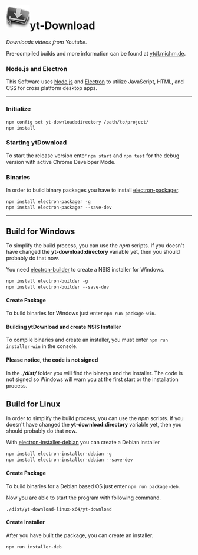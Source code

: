 <img src="https://github.com/jibbex/yt-Download/blob/master/assets/images/ico114.png" align="left" height="64" width="64">

# yt-Download 

*Downloads videos from Youtube.* 

Pre-compiled builds and more information can be found at [ytdl.michm.de](https://ytdl.michm.de).

### Node.js and Electron
This Software uses [Node.js](https://nodejs.org/en/) and [Electron](https://electronjs.org/) to utilize JavaScript, HTML, and CSS for cross platform desktop apps.

---
### Initialize
```
npm config set yt-download:directory /path/to/project/
npm install
```

### Starting ytDownload
To start the release version enter ``npm start`` and ``npm test`` for the debug version with active Chrome Developer Mode.


### Binaries
In order to build binary packages you have to install [electron-packager](https://github.com/electron-userland/electron-packager).

```
npm install electron-packager -g
npm install electron-packager --save-dev
```
---
## Build for Windows
To simplify the build process, you can use the *npm* scripts. If you doesn't have changed the **yt-download:directory** variable yet, then you should probably do that now.

You need [electron-builder](https://github.com/electron-userland/electron-builder) to create a NSIS installer for Windows.

```
npm install electron-builder -g
npm install electron-builder --save-dev
```

#### Create Package
To build binaries for Windows just enter ``npm run package-win``.

#### Building ytDownload and create NSIS Installer
To compile binaries and create an installer, you must enter ``npm run installer-win`` in the console.

#### Please notice, the code is not signed
In the ***./dist/*** folder you will find the binarys and the installer. The code is not signed so Windows will warn you at the first start or the installation process.

## Build for Linux
In order to simplify the build process, you can use the *npm* scripts. If you doesn't have changed the **yt-download:directory** variable yet, then you should probably do that now.

With [electron-installer-debian](https://github.com/electron-userland/electron-installer-debian) you can create a Debian installer

```
npm install electron-installer-debian -g
npm install electron-installer-debian --save-dev
```

#### Create Package
To build binaries for a Debian based OS just enter ``npm run package-deb``.

Now you are able to start the program with following command.

```
./dist/yt-download-linux-x64/yt-download
```

#### Create Installer
After you have built the package, you can create an installer.

```
npm run installer-deb
```
